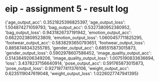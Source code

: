 # eip - assignment 5 - result log

{'age_output_acc': 0.3521825396825397,
 'age_output_loss': 1.504874271059793,
 'bag_output_acc': 0.5327380952380952,
 'bag_output_loss': 0.9431826737191942,
 'emotion_output_acc': 0.6622023809523809,
 'emotion_output_loss': 1.0600457711825295,
 'footwear_output_acc': 0.5838293650793651,
 'footwear_output_loss': 0.8858748343255785,
 'gender_output_acc': 0.685515873015873,
 'gender_output_loss': 0.5902978607586452,
 'image_quality_output_acc': 0.5143849206349206,
 'image_quality_output_loss': 1.0075190833636694,
 'loss': 3.4378237156640914,
 'pose_output_acc': 0.591765873015873,
 'pose_output_loss': 0.9271977411376106,
 'weight_output_acc': 0.6235119047619048,
 'weight_output_loss': 1.0226027747941395}

